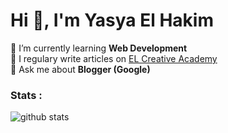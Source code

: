 # Hi 👋, I'm Yasya El Hakim
🌱 I’m currently learning **Web Development**<br/>
📝 I regulary write articles on [EL Creative Academy](https://www.elcreativeacademy.com/)<br/>
💬 Ask me about **Blogger (Google)**<br/>

### Stats :
![github stats](https://github-readme-stats.vercel.app/api?username=elhakimyasya&theme=dark&show_icons=true)
